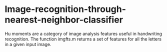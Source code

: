 # Image-recognition-through-nearest-neighbor-classifier
Hu moments are a category of image analysis features useful in handwriting recognition. The function imgfts.m returns a set of features for all the letters in a given input image.
